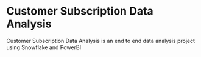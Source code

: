 # Customer Subscription Data Analysis
Customer Subscription Data Analysis is an end to end data analysis project using Snowflake and PowerBI
